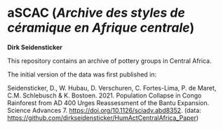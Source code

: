 # aSCAC (*Archive des styles de céramique en Afrique centrale*)

**Dirk Seidensticker**

This repository contains an archive of pottery groups in Central Africa.

The initial version of the data was first published in:

Seidensticker, D., W. Hubau, D. Verschuren, C. Fortes-Lima, P. de Maret, C.M. Schlebusch & K. Bostoen. 2021. Population Collapse in Congo Rainforest from AD 400 Urges Reassessment of the Bantu Expansion. Science Advances 7. https://doi.org/10.1126/sciadv.abd8352. (data: https://github.com/dirkseidensticker/HumActCentralAfrica_Paper)



